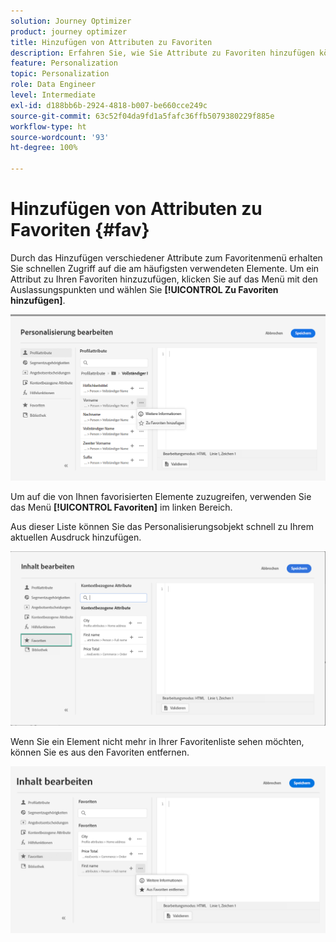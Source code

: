 ```yaml
---
solution: Journey Optimizer
product: journey optimizer
title: Hinzufügen von Attributen zu Favoriten
description: Erfahren Sie, wie Sie Attribute zu Favoriten hinzufügen können.
feature: Personalization
topic: Personalization
role: Data Engineer
level: Intermediate
exl-id: d188bb6b-2924-4818-b007-be660cce249c
source-git-commit: 63c52f04da9fd1a5fafc36ffb5079380229f885e
workflow-type: ht
source-wordcount: '93'
ht-degree: 100%

---
```


# Hinzufügen von Attributen zu Favoriten {#fav}

Durch das Hinzufügen verschiedener Attribute zum Favoritenmenü erhalten Sie schnellen Zugriff auf die am häufigsten verwendeten Elemente. Um ein Attribut zu Ihren Favoriten hinzuzufügen, klicken Sie auf das Menü mit den Auslassungspunkten und wählen Sie **[!UICONTROL Zu Favoriten hinzufügen]**.

![](assets/favorite-option.png)

Um auf die von Ihnen favorisierten Elemente zuzugreifen, verwenden Sie das Menü **[!UICONTROL Favoriten]** im linken Bereich.

Aus dieser Liste können Sie das Personalisierungsobjekt schnell zu Ihrem aktuellen Ausdruck hinzufügen.

![](assets/favorite-list.png)

Wenn Sie ein Element nicht mehr in Ihrer Favoritenliste sehen möchten, können Sie es aus den Favoriten entfernen.

![](assets/favorite-remove.png)
